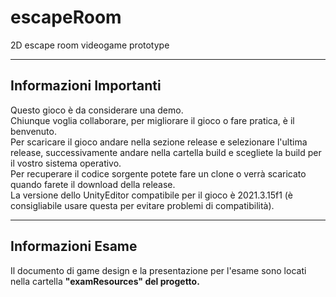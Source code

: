 # escapeRoom
2D escape room videogame prototype
<hr>
<h2>Informazioni Importanti</h2>
Questo gioco è da considerare una demo.<br>
Chiunque voglia collaborare, per migliorare il gioco o fare pratica, è il benvenuto.<br>
Per scaricare il gioco andare nella sezione release e selezionare l'ultima release, successivamente andare nella cartella build e scegliete la build per il vostro sistema operativo.<br>
Per recuperare il codice sorgente potete fare un clone o verrà scaricato quando farete il download della release.<br>
La versione dello UnityEditor compatibile per il gioco è 2021.3.15f1 (è consigliabile usare questa per evitare problemi di compatibilità).
<hr>
<h2>Informazioni Esame</h2>
Il documento di game design e la presentazione per l'esame sono locati nella cartella <b>"examResources"<b> del progetto.
